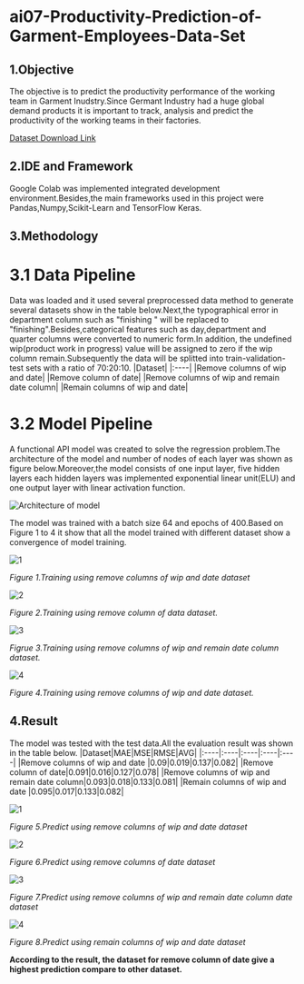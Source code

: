 # ai07-Productivity-Prediction-of-Garment-Employees-Data-Set
## 1.Objective
The objective is to predict the productivity performance of the working team in Garment Inudstry.Since Germant Industry had a huge global demand products it is important to track, analysis and predict the productivity of the working teams in their factories.

[Dataset Download Link](https://archive.ics.uci.edu/ml/datasets/Productivity+Prediction+of+Garment+Employees#)

## 2.IDE and Framework
Google Colab was implemented integrated development environment.Besides,the main frameworks used in this project were Pandas,Numpy,Scikit-Learn and TensorFlow Keras.
 
## 3.Methodology 
# 3.1 Data Pipeline 
Data was loaded and it used several preprocessed data method to generate several datasets show in the table below.Next,the typographical error in department column such as "finishing " will be replaced to "finishing".Besides,categorical features such as day,department and quarter columns were converted to numeric form.In addition, the undefined wip(product work in progress) value will be assigned to zero if the wip column remain.Subsequently the data will be splitted into train-validation-test sets with a ratio of 70:20:10.
|Dataset|
|:----|
|Remove columns of wip and date|
|Remove column of date|
|Remove columns of wip and remain date column|
|Remain columns of wip and date|

 # 3.2 Model Pipeline
 A functional API model was created to solve the regression problem.The architecture of the model and number of nodes of each layer was shown as figure below.Moreover,the model consists of one input layer, five hidden layers each hidden layers was implemented exponential linear unit(ELU) and one output layer with linear activation function.
 
 ![Architecture of model](https://user-images.githubusercontent.com/109932205/180914544-b257bfc4-0a67-4dcf-b0f1-74e4e5fea57d.png)

The model was trained with a batch size 64 and epochs of 400.Based on Figure 1 to 4 it show that all the model trained with different dataset show a convergence of model training.

![1](https://user-images.githubusercontent.com/109932205/180920130-c7417f0f-9423-4756-9d93-107400b8b1de.png)

*Figure 1.Training using remove columns of wip and date dataset*

![2](https://user-images.githubusercontent.com/109932205/180920172-d9a7c6ea-72c3-4fd7-a67c-a21113ac3200.png)

*Figure 2.Training using remove column of data dataset.*

![3](https://user-images.githubusercontent.com/109932205/180920216-b8a702d8-2b62-4992-8074-6ce226b964ed.png)

*Figrue 3.Training using remove columns of wip and remain date column dataset.*

![4](https://user-images.githubusercontent.com/109932205/180920257-a6c8f547-fded-430c-b1cd-3da4d789e175.png)

*Figure 4.Training using remove columns of wip and date dataset.*



## 4.Result 
The model was tested with the test data.All the evaluation result was shown in the table below.
|Dataset|MAE|MSE|RMSE|AVG|
|:----|:----|:----|:----|:----|
|Remove columns of wip and date |0.09|0.019|0.137|0.082|
|Remove column of date|0.091|0.016|0.127|0.078|
|Remove columns of wip and remain date column|0.093|0.018|0.133|0.081|
|Remain columns of wip and date |0.095|0.017|0.133|0.082|

![1](https://user-images.githubusercontent.com/109932205/180923227-083799e4-b903-4b1b-9492-987e56e919b5.png)

*Figure 5.Predict using remove columns of wip and date dataset*

![2](https://user-images.githubusercontent.com/109932205/180923288-b3c8fc35-264f-428d-a0a4-96852e61e07a.png)

*Figure 6.Predict using remove columns of date dataset*

![3](https://user-images.githubusercontent.com/109932205/180923335-81aa2552-65b2-4067-80e9-bdc077fcff95.png)


*Figure 7.Predict using remove columns of wip and remain date column date dataset*

![4](https://user-images.githubusercontent.com/109932205/180923400-bcaca60a-c5aa-489f-81b7-0ffabe30dc39.png)

*Figure 8.Predict using remain columns of wip and date dataset*


**According to the result, the dataset for remove column of date give a highest prediction compare to other dataset.**




